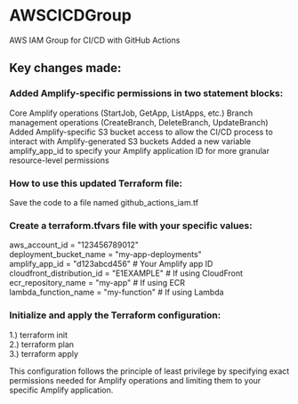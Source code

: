 # AWSCICDGroup
AWS IAM Group for CI/CD with GitHub Actions

## Key changes made:

### Added Amplify-specific permissions in two statement blocks:
Core Amplify operations (StartJob, GetApp, ListApps, etc.)
Branch management operations (CreateBranch, DeleteBranch, UpdateBranch)
Added Amplify-specific S3 bucket access to allow the CI/CD process to interact with Amplify-generated S3 buckets
Added a new variable amplify_app_id to specify your Amplify application ID for more granular resource-level permissions

### How to use this updated Terraform file:
Save the code to a file named github_actions_iam.tf

### Create a terraform.tfvars file with your specific values:
aws_account_id = "123456789012"<br/>
deployment_bucket_name = "my-app-deployments"<br/>
amplify_app_id = "d123abcd456"  # Your Amplify app ID<br/>
cloudfront_distribution_id = "E1EXAMPLE"  # If using CloudFront<br/>
ecr_repository_name = "my-app"  # If using ECR<br/>
lambda_function_name = "my-function"  # If using Lambda<br/>

### Initialize and apply the Terraform configuration:
1.) terraform init<br/>
2.) terraform plan<br/>
3.) terraform apply<br/>

This configuration follows the principle of least privilege by specifying exact permissions needed for Amplify operations and limiting them to your specific Amplify application.
